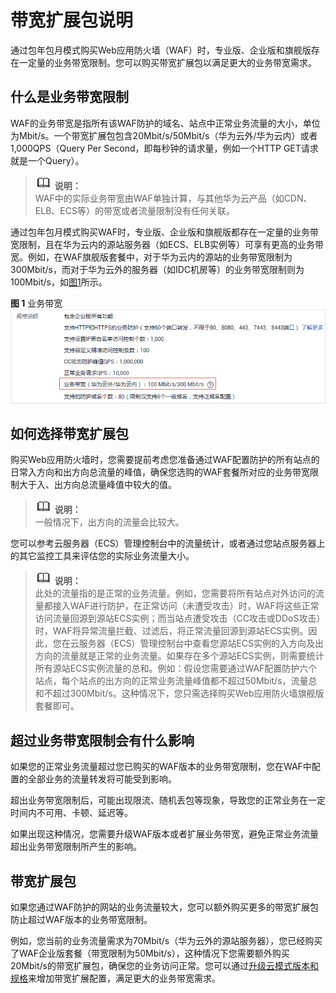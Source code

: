 # 带宽扩展包说明<a name="waf_01_0111"></a>

通过包年包月模式购买Web应用防火墙（WAF）时，专业版、企业版和旗舰版存在一定量的业务带宽限制。您可以购买带宽扩展包以满足更大的业务带宽需求。

## 什么是业务带宽限制<a name="zh-cn_topic_0169204299_section5189206195712"></a>

WAF的业务带宽是指所有该WAF防护的域名、站点中正常业务流量的大小，单位为Mbit/s。一个带宽扩展包包含20Mbit/s/50Mbit/s（华为云外/华为云内）或者1,000QPS（Query Per Second，即每秒钟的请求量，例如一个HTTP GET请求就是一个Query）。

>![](public_sys-resources/icon-note.gif) **说明：**   
>WAF中的实际业务带宽由WAF单独计算，与其他华为云产品（如CDN、ELB、ECS等）的带宽或者流量限制没有任何关联。  

通过包年包月模式购买WAF时，专业版、企业版和旗舰版都存在一定量的业务带宽限制，且在华为云内的源站服务器（如ECS、ELB实例等）可享有更高的业务带宽。例如，在WAF旗舰版套餐中，对于华为云内的源站的业务带宽限制为300Mbit/s，而对于华为云外的服务器（如IDC机房等）的业务带宽限制则为100Mbit/s，如[图1](#zh-cn_topic_0169204299_fig134541713116)所示。

**图 1**  业务带宽<a name="zh-cn_topic_0169204299_fig134541713116"></a>  
![](figures/业务带宽.png "业务带宽")

## 如何选择带宽扩展包<a name="zh-cn_topic_0169204299_section3427432161518"></a>

购买Web应用防火墙时，您需要提前考虑您准备通过WAF配置防护的所有站点的日常入方向和出方向总流量的峰值，确保您选购的WAF套餐所对应的业务带宽限制大于入、出方向总流量峰值中较大的值。

>![](public_sys-resources/icon-note.gif) **说明：**   
>一般情况下，出方向的流量会比较大。  

您可以参考云服务器（ECS）管理控制台中的流量统计，或者通过您站点服务器上的其它监控工具来评估您的实际业务流量大小。

>![](public_sys-resources/icon-note.gif) **说明：**   
>此处的流量指的是正常的业务流量。例如，您需要将所有站点对外访问的流量都接入WAF进行防护，在正常访问（未遭受攻击）时，WAF将这些正常访问流量回源到源站ECS实例；而当站点遭受攻击（CC攻击或DDoS攻击）时，WAF将异常流量拦截、过滤后，将正常流量回源到源站ECS实例。因此，您在云服务器（ECS）管理控制台中查看您源站ECS实例的入方向及出方向的流量就是正常的业务流量。如果存在多个源站ECS实例，则需要统计所有源站ECS实例流量的总和。例如：假设您需要通过WAF配置防护六个站点，每个站点的出方向的正常业务流量峰值都不超过50Mbit/s，流量总和不超过300Mbit/s。这种情况下，您只需选择购买Web应用防火墙旗舰版套餐即可。  

## 超过业务带宽限制会有什么影响<a name="zh-cn_topic_0169204299_section113531329102210"></a>

如果您的正常业务流量超过您已购买的WAF版本的业务带宽限制，您在WAF中配置的全部业务的流量转发将可能受到影响。

超出业务带宽限制后，可能出现限流、随机丢包等现象，导致您的正常业务在一定时间内不可用、卡顿、延迟等。

如果出现这种情况，您需要升级WAF版本或者扩展业务带宽，避免正常业务流量超出业务带宽限制所产生的影响。

## 带宽扩展包<a name="zh-cn_topic_0169204299_section117141214252"></a>

如果您通过WAF防护的网站的业务流量较大，您可以额外购买更多的带宽扩展包防止超过WAF版本的业务带宽限制。

例如，您当前的业务流量需求为70Mbit/s（华为云外的源站服务器），您已经购买了WAF企业版套餐（带宽限制为50Mbit/s），这种情况下您需要额外购买20Mbit/s的带宽扩展包，确保您的业务访问正常。您可以通过[升级云模式版本和规格](升级云模式版本和规格.md)来增加带宽扩展配置，满足更大的业务带宽需求。

